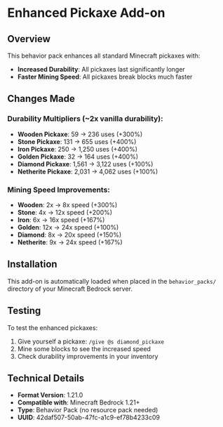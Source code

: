 # Enhanced Pickaxe Add-on

## Overview

This behavior pack enhances all standard Minecraft pickaxes with:

- **Increased Durability**: All pickaxes last significantly longer
- **Faster Mining Speed**: All pickaxes break blocks much faster

## Changes Made

### Durability Multipliers (~2x vanilla durability):
- **Wooden Pickaxe**: 59 → 236 uses (+300%)
- **Stone Pickaxe**: 131 → 655 uses (+400%)
- **Iron Pickaxe**: 250 → 1,250 uses (+400%)
- **Golden Pickaxe**: 32 → 164 uses (+400%)
- **Diamond Pickaxe**: 1,561 → 3,122 uses (+100%)
- **Netherite Pickaxe**: 2,031 → 4,062 uses (+100%)

### Mining Speed Improvements:
- **Wooden**: 2x → 8x speed (+300%)
- **Stone**: 4x → 12x speed (+200%)
- **Iron**: 6x → 16x speed (+167%)
- **Golden**: 12x → 24x speed (+100%)
- **Diamond**: 8x → 20x speed (+150%)
- **Netherite**: 9x → 24x speed (+167%)

## Installation

This add-on is automatically loaded when placed in the `behavior_packs/` directory of your Minecraft Bedrock server.

## Testing

To test the enhanced pickaxes:

1. Give yourself a pickaxe: `/give @s diamond_pickaxe`
2. Mine some blocks to see the increased speed
3. Check durability improvements in your inventory

## Technical Details

- **Format Version**: 1.21.0
- **Compatible with**: Minecraft Bedrock 1.21+
- **Type**: Behavior Pack (no resource pack needed)
- **UUID**: 42daf507-50ab-47fc-a1c9-ef78b4233c09